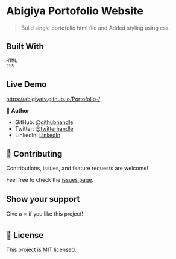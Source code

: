 # Abigiya Portofolio Website
> Bulid single portofolio html file and Added styling using css.

## Built With
    HTML
    CSS
## Live Demo
https://abigiyaty.github.io/Portofolio-/

👤 **Author**
- GitHub: [@githubhandle](https://github.com/AbigiyaTY)
- Twitter: [@twitterhandle](https://twitter.com/AbigiyaTY)
- LinkedIn: [LinkedIn](https://www.linkedin.com/in/abigiya-tadesse-6a0052234)

## 🤝 Contributing

Contributions, issues, and feature requests are welcome!

Feel free to check the [issues page](../../issues/).

## Show your support

Give a ⭐️ if you like this project!

## 📝 License

This project is [MIT](./MIT.md) licensed.
